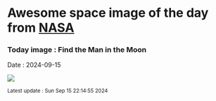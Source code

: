 
# Awesome space image of the day from [NASA](https://api.nasa.gov/)

### Today image : Find the Man in the Moon
Date : 2024-09-15

![](https://apod.nasa.gov/apod/image/2409/ManInMoon_Caxete_1080.jpg)

<small>Latest update : Sun Sep 15 22:14:55 2024</small>
        